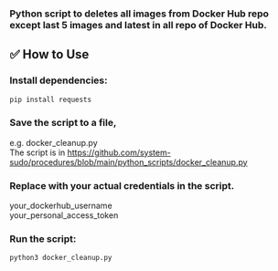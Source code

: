 ### Python script to deletes all images from Docker Hub repo except last 5 images and latest in all repo of Docker Hub.

## ✅ How to Use

### Install dependencies:
```sh
pip install requests
```

### Save the script to a file,  
e.g. docker_cleanup.py  
The script is in https://github.com/system-sudo/procedures/blob/main/python_scripts/docker_cleanup.py


### Replace with your actual credentials in the script.  
your_dockerhub_username  
your_personal_access_token

### Run the script:
```sh
python3 docker_cleanup.py
```

